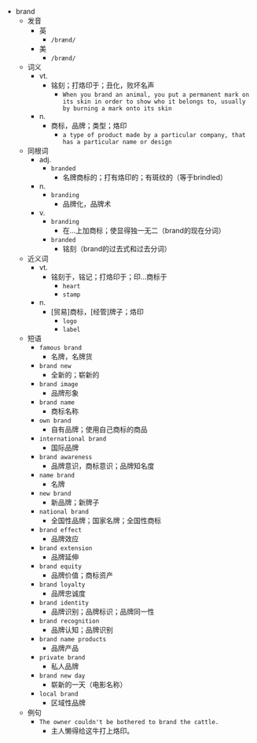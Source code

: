 - brand
  - 发音
    - 英
      - `/brænd/`
    - 美
      - `/brænd/`
  - 词义
    - vt.
      - 铭刻；打烙印于；丑化，败坏名声
        - `When you brand an animal, you put a permanent mark on its skin in order to show who it belongs to, usually by burning a mark onto its skin`
    - n.
      - 商标，品牌；类型；烙印
        - `a type of product made by a particular company, that has a particular name or design`
  - 同根词
    - adj.
      - `branded`
        - 名牌商标的；打有烙印的；有斑纹的（等于brindled）
    - n.
      - `branding`
        - 品牌化，品牌术
    - v.
      - `branding`
        - 在…上加商标；使显得独一无二（brand的现在分词）
      - `branded`
        - 铭刻（brand的过去式和过去分词）
  - 近义词
    - vt.
      - 铭刻于，铭记；打烙印于；印…商标于
        - `heart`
        - `stamp`
    - n.
      - [贸易]商标，[经管]牌子；烙印
        - `logo`
        - `label`
  - 短语
    - `famous brand`
      - 名牌，名牌货 
    - `brand new`
      - 全新的；崭新的 
    - `brand image`
      - 品牌形象 
    - `brand name`
      - 商标名称 
    - `own brand`
      - 自有品牌；使用自己商标的商品 
    - `international brand`
      - 国际品牌 
    - `brand awareness`
      - 品牌意识，商标意识；品牌知名度 
    - `name brand`
      - 名牌 
    - `new brand`
      - 新品牌；新牌子 
    - `national brand`
      - 全国性品牌；国家名牌；全国性商标 
    - `brand effect`
      - 品牌效应 
    - `brand extension`
      - 品牌延伸 
    - `brand equity`
      - 品牌价值；商标资产 
    - `brand loyalty`
      - 品牌忠诚度 
    - `brand identity`
      - 品牌识别；品牌标识；品牌同一性 
    - `brand recognition`
      - 品牌认知；品牌识别 
    - `brand name products`
      - 品牌产品 
    - `private brand`
      - 私人品牌 
    - `brand new day`
      - 崭新的一天（电影名称） 
    - `local brand`
      - 区域性品牌 
  - 例句
    - `The owner couldn't be bothered to brand the cattle.`
      - 主人懒得给这牛打上烙印。

